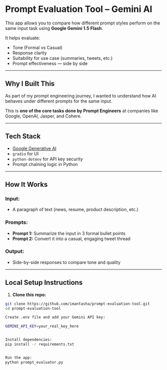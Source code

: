 #  Prompt Evaluation Tool – Gemini AI

This app allows you to compare how different prompt styles perform on the same input task using **Google Gemini 1.5 Flash**.

 It helps evaluate:
- Tone (Formal vs Casual)
- Response clarity
- Suitability for use case (summaries, tweets, etc.)
- Prompt effectiveness — side by side

---

##  Why I Built This

As part of my prompt engineering journey, I wanted to understand how AI behaves under different prompts for the same input.

This is **one of the core tasks done by Prompt Engineers** at companies like Google, OpenAI, Jasper, and Cohere.

---

##  Tech Stack

- [Google Generative AI](https://ai.google.dev/)
- `gradio` for UI
- `python-dotenv` for API key security
- Prompt chaining logic in Python

---

##  How It Works

### Input:
- A paragraph of text (news, resume, product description, etc.)

### Prompts:
- **Prompt 1:** Summarize the input in 3 formal bullet points  
- **Prompt 2:** Convert it into a casual, engaging tweet thread

### Output:
- Side-by-side responses to compare tone and quality

---

## Local Setup Instructions

1. **Clone this repo:**
```bash
git clone https://github.com/imantasha/prompt-evaluation-tool.git
cd prompt-evaluation-tool

Create .env file and add your Gemini API key:

GEMINI_API_KEY=your_real_key_here


Install dependencies:
pip install -r requirements.txt


Run the app:
python prompt_evaluator.py
